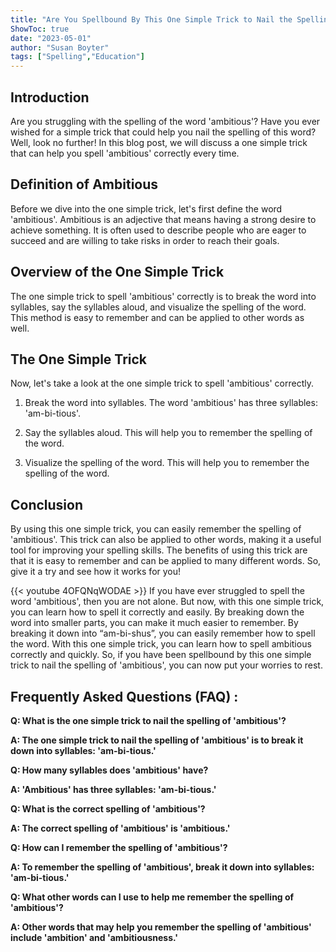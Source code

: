 ```yaml
---
title: "Are You Spellbound By This One Simple Trick to Nail the Spelling of 'Ambitious'?"
ShowToc: true 
date: "2023-05-01"
author: "Susan Boyter" 
tags: ["Spelling","Education"]
---
```

## Introduction 
Are you struggling with the spelling of the word 'ambitious'? Have you ever wished for a simple trick that could help you nail the spelling of this word? Well, look no further! In this blog post, we will discuss a one simple trick that can help you spell 'ambitious' correctly every time.

## Definition of Ambitious
Before we dive into the one simple trick, let's first define the word 'ambitious'. Ambitious is an adjective that means having a strong desire to achieve something. It is often used to describe people who are eager to succeed and are willing to take risks in order to reach their goals.

## Overview of the One Simple Trick 
The one simple trick to spell 'ambitious' correctly is to break the word into syllables, say the syllables aloud, and visualize the spelling of the word. This method is easy to remember and can be applied to other words as well.

## The One Simple Trick 
Now, let's take a look at the one simple trick to spell 'ambitious' correctly. 

1. Break the word into syllables. The word 'ambitious' has three syllables: 'am-bi-tious'. 

2. Say the syllables aloud. This will help you to remember the spelling of the word. 

3. Visualize the spelling of the word. This will help you to remember the spelling of the word. 

## Conclusion 
By using this one simple trick, you can easily remember the spelling of 'ambitious'. This trick can also be applied to other words, making it a useful tool for improving your spelling skills. The benefits of using this trick are that it is easy to remember and can be applied to many different words. So, give it a try and see how it works for you!

{{< youtube 4OFQNqWODAE >}} 
If you have ever struggled to spell the word 'ambitious', then you are not alone. But now, with this one simple trick, you can learn how to spell it correctly and easily. By breaking down the word into smaller parts, you can make it much easier to remember. By breaking it down into “am-bi-shus”, you can easily remember how to spell the word. With this one simple trick, you can learn how to spell ambitious correctly and quickly. So, if you have been spellbound by this one simple trick to nail the spelling of 'ambitious', you can now put your worries to rest.

## Frequently Asked Questions (FAQ) :
**Q: What is the one simple trick to nail the spelling of 'ambitious'?**

**A: The one simple trick to nail the spelling of 'ambitious' is to break it down into syllables: 'am-bi-tious.'**

**Q: How many syllables does 'ambitious' have?**

**A: 'Ambitious' has three syllables: 'am-bi-tious.'**

**Q: What is the correct spelling of 'ambitious'?**

**A: The correct spelling of 'ambitious' is 'ambitious.'**

**Q: How can I remember the spelling of 'ambitious'?**

**A: To remember the spelling of 'ambitious', break it down into syllables: 'am-bi-tious.'**

**Q: What other words can I use to help me remember the spelling of 'ambitious'?**

**A: Other words that may help you remember the spelling of 'ambitious' include 'ambition' and 'ambitiousness.'**





